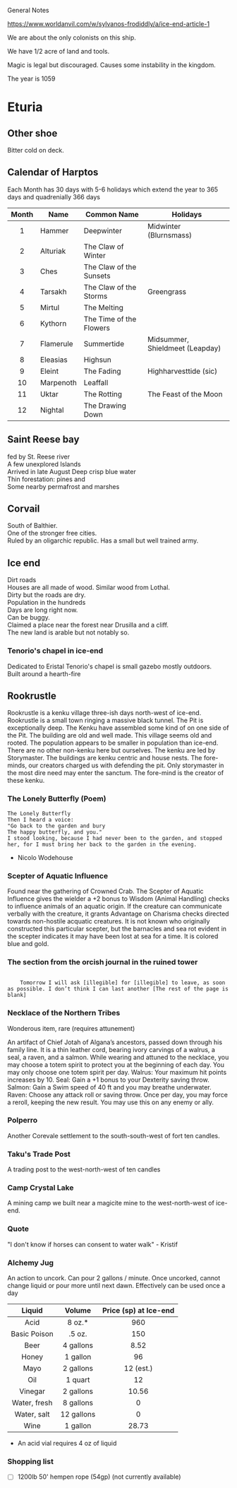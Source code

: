 General Notes

https://www.worldanvil.com/w/sylvanos-frodiddly/a/ice-end-article-1

We are about the only colonists on this ship.

We have 1/2 acre of land and tools.

Magic is legal but discouraged. Causes some instability in the kingdom.

The year is 1059

# Eturia
## Other shoe
 Bitter cold on deck.

## Calendar of Harptos

Each Month has 30 days with 5-6 holidays which extend the year to 365 days and quadrenially 366 days

| Month | Name      | Common Name | Holidays |
|:-----:| --------- | ----------- | -------- |
| 1	    | Hammer    | Deepwinter 				| Midwinter (Blurnsmass)			|
| 2     | Alturiak  | The Claw of Winter 		| 									|
| 3     | Ches      | The Claw of the Sunsets 	| 									|
| 4     | Tarsakh   | The Claw of the Storms 	| Greengrass 						|
| 5     | Mirtul    | The Melting 				| 									|
| 6     | Kythorn   | The Time of the Flowers 	| 									|
| 7     | Flamerule | Summertide 				| Midsummer, Shieldmeet (Leapday) 	|
| 8     | Eleasias  | Highsun 					| 									|
| 9     | Eleint    | The Fading 				| Highharvesttide (sic) 			|
| 10    | Marpenoth | Leaffall 					| 									|
| 11    | Uktar     | The Rotting 				| The Feast of the Moon 			|
| 12    | Nightal   | The Drawing Down 			| 									|


## Saint Reese bay  
 fed by St. Reese river  
 A few unexplored Islands   
 Arrived in late August
 Deep crisp blue water  
 Thin forestation: pines and   
 Some nearby permafrost and marshes

## Corvail
 South of Balthier.  
 One of the stronger free cities.    
 Ruled by an oligarchic republic.
 Has a small but well trained army.  

## Ice end
 Dirt roads  
 Houses are all made of wood. Similar wood from Lothal.  
 Dirty but the roads are dry.  
 Population in the hundreds  
 Days are long right now.  
 Can be buggy.  
 Claimed a place near the forest near Drusilla and a cliff.  
 The new land is arable but not notably so.  

### Tenorio's chapel in ice-end
  Dedicated to Eristal
  Tenorio's chapel is small gazebo mostly outdoors.  
  Built around a hearth-fire  

## Rookrustle
Rookrustle is a kenku village three-ish days north-west of ice-end.  
Rookrustle is a small town ringing a massive black tunnel. The Pit is exceptionally
deep. The Kenku have assembled some kind of on one side of the Pit.
The building are old and well made. This village seems old and rooted.
The population appears to be smaller in population than ice-end.
There are no other non-kenku here but ourselves. The kenku are led by Storymaster.
The buildings are kenku centric and house nests.
The fore-minds, our creators charged us with defending the pit. Only storymaster
in the most dire need may enter the sanctum. The fore-mind is the creator of these
kenku.



### The Lonely Butterfly (Poem)
```
The Lonely Butterfly  
Then I heard a voice:  
"Go back to the garden and bury  
The happy butterfly, and you."  
I stood looking, because I had never been to the garden, and stopped  
her, for I must bring her back to the garden in the evening.
```
- Nicolo Wodehouse


### Scepter of Aquatic Influence
 Found near the gathering of Crowned Crab. The Scepter of Aquatic Influence gives the wielder a +2 bonus to Wisdom (Animal Handling) checks to influence animals of an aquatic origin. If the creature can communicate verbally with the creature, it grants Advantage on Charisma checks directed towards non-hostile acquatic creatures. It is not known who originally constructed this particular scepter, but the barnacles and sea rot evident in the scepter indicates it may have been lost at sea for a time. It is colored blue and gold.

### The section from the orcish journal in the ruined tower
```[...] dreams at night. A horrible face, yelling and screaming through a mouth full of blood. My blood. I feel weaker and [illegible] every night. Korlash says I look paler every day.

	Tomorrow I will ask [illegible] for [illegible] to leave, as soon as possible. I don’t think I can last another [The rest of the page is blank]
  ```

### Necklace of the Northern Tribes
Wonderous item, rare (requires attunement)

An artifact of Chief Jotah of Algana’s ancestors, passed down through his family line. It is a thin leather cord, bearing ivory carvings of a walrus, a seal, a raven, and a salmon. While wearing and attuned to the necklace, you may choose a totem spirit to protect you at the beginning of each day. You may only choose one totem spirit per day.
Walrus: Your maximum hit points increases by 10.
Seal: Gain a +1 bonus to your Dexterity saving throw.
Salmon: Gain a Swim speed of 40 ft and you may breathe underwater.
Raven: Choose any attack roll or saving throw. Once per day, you may force a reroll, keeping the new result. You may use this on any enemy or ally.


### Polperro
Another Corevale settlement to the south-south-west of fort ten candles.

### Taku's Trade Post
A trading post to the west-north-west of ten candles

### Camp Crystal Lake
A mining camp we built near a magicite mine to the west-north-west of ice-end.

### Quote
"I don't know if horses can consent to water walk" - Kristif


### Alchemy Jug
An action to uncork. Can pour 2 gallons / minute. Once uncorked, cannot change
liquid or pour more until next dawn. Effectively can be used once a day

| Liquid 		    | Volume   	| Price (sp) at Ice-end 	|
|:-------------:|:---------:|:-----------------------:|
| Acid 			    | 8 oz.* 	  | 960						          |
| Basic Poison 	| .5 oz.	  | 150 						        |
| Beer 			    | 4 gallons	| 8.52  					        |
| Honey 		    | 1 gallon	| 96	 					          |
| Mayo 			    | 2 gallons	| 12 (est.)					      |
| Oil 			    | 1 quart	  | 12 	 					          |
| Vinegar 		  | 2 gallons	| 10.56  					        |
| Water, fresh 	| 8 gallons	| 0							          |
| Water, salt 	| 12 gallons| 0							          |
| Wine 			    | 1 gallon	| 28.73 					        |

* An acid vial requires 4 oz of liquid

### Shopping list
- [ ] 1200lb 50' hempen rope (54gp) (not currently available)
